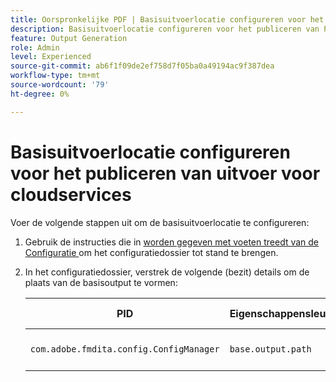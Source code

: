 ```yaml
---
title: Oorspronkelijke PDF | Basisuitvoerlocatie configureren voor het publiceren van PDF for Cloud-services
description: Basisuitvoerlocatie configureren voor het publiceren van PDF for Cloud-services
feature: Output Generation
role: Admin
level: Experienced
source-git-commit: ab6f1f09de2ef758d7f05ba0a49194ac9f387dea
workflow-type: tm+mt
source-wordcount: '79'
ht-degree: 0%

---
```


# Basisuitvoerlocatie configureren voor het publiceren van uitvoer voor cloudservices

Voer de volgende stappen uit om de basisuitvoerlocatie te configureren:

1. Gebruik de instructies die in [ worden gegeven met voeten treedt van de Configuratie ](../cs-install-guide/download-install-additional-config-override.md) om het configuratiedossier tot stand te brengen.

1. In het configuratiedossier, verstrek de volgende (bezit) details om de plaats van de basisoutput te vormen:

   | PID | Eigenschappensleutel | Waarde van eigenschap |
   |---|---|---|
   | `com.adobe.fmdita.config.ConfigManager` | `base.output.path` | **Standaardwaarde:** &quot;/content/dam/fmdita-outputs&quot; |
